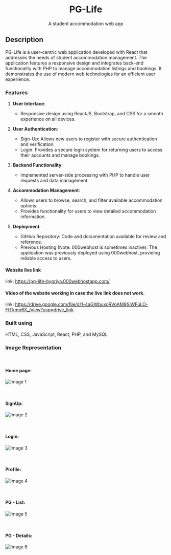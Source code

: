 <div align="center">
    <h1 align="center">PG-Life</h1>
  <p align="center">
    A student accommodation web app
    <br />
    </p>
</div>

## Description
PG-Life is a user-centric web application developed with React that addresses the needs of student accommodation management. The application features a responsive design and integrates back-end functionality with PHP to manage accommodation listings and bookings. It demonstrates the use of modern web technologies for an efficient user experience.

### Features

1. **User Interface**:
   - Responsive design using ReactJS, Bootstrap, and CSS for a smooth experience on all devices.

2. **User Authentication**:
   - Sign-Up: Allows new users to register with secure authentication and verification.
   - Login: Provides a secure login system for returning users to access their accounts and manage bookings.

3. **Backend Functionality**:
   - Implemented server-side processing with PHP to handle user requests and data management.

4. **Accommodation Management**:
   - Allows users to browse, search, and filter available accommodation options.
   - Provides functionality for users to view detailed accommodation information.

5. **Deployment**:
   - GitHub Repository: Code and documentation available for review and reference.
   - Previous Hosting (Note: 000webhost is sometimes inactive): The application was previously deployed using 000webhost, providing reliable access to users.

#### Website live link 
link: https://pg-life-bypriya.000webhostapp.com/

#### Video of the website working in case the live link does not work.
link: https://drive.google.com/file/d/1-4aGWbuxoRVoAM9SlWFuLO-FtTkmp6X_/view?usp=drive_link

### Built using 
 HTML, CSS, JavaScript, React, PHP, and MySQL

### Image Representation
<br>

#### Home page:
![Image 1](https://github.com/PriyaKsagar2/PG-Life/blob/master/Readme-img/home.png)


<br>

#### SignUp:
![Image 2](https://github.com/PriyaKsagar2/PG-Life/blob/master/Readme-img/signUp.png)

<br>

#### Login:
![Image 3](https://github.com/PriyaKsagar2/PG-Life/blob/master/Readme-img/login.png)

<br>

#### Profile:
![Image 4](https://github.com/PriyaKsagar2/PG-Life/blob/master/Readme-img/profile.png)

<br>

#### PG - List:
![Image 5](https://github.com/PriyaKsagar2/PG-Life/blob/master/Readme-img/pg-list.png)

<br>

#### PG - Details:
![Image 6](https://github.com/PriyaKsagar2/PG-Life/blob/master/Readme-img/pg-detail.png)
